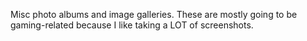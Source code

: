 ---
---

Misc photo albums and image galleries. These are mostly going to be gaming-related because I like taking a LOT of screenshots.